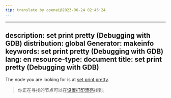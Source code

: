 ```yaml
---
tip: translate by openai@2023-06-24 02:45:24
...
```

---
description: set print pretty (Debugging with GDB)
distribution: global
Generator: makeinfo
keywords: set print pretty (Debugging with GDB)
lang: en
resource-type: document
title: set print pretty (Debugging with GDB)
---

The node you are looking for is at [set print pretty](Print-Settings.html#set-print-pretty).

> 你正在寻找的节点可以在[设置打印漂亮](Print-Settings.html#set-print-pretty)找到。

